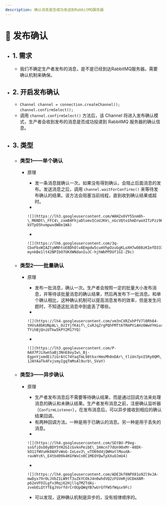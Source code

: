 ```yaml
---
description: 确认消息是否成功发送到RabbitMQ服务器
---
```


# 🤩 发布确认

* ## 1. 需求
  * 我们不确定生产者发布的消息，是不是已经到达RabbitMQ服务器。需要确认机制来确保。
* ## 2. 开启发布确认
  * `Channel channel = connection.createChannel();`\
    `channel.confirmSelect();`
  * 调用 `channel.confirmSelect()` 方法后，该 Channel 将进入发布确认模式，生产者会收到发布的消息是否成功投递到 RabbitMQ 服务器的确认信息。
* ## 3. 类型
  * ### 类型1——单个确认
    * 原理
      * 发一条消息就确认一次。如果没有得到确认，会阻止后面消息的发布。发送消息之后，调用 `channel.waitForConfirms()` 来等待发布确认的结果。该方法会阻塞当前线程，直到收到确认结果或超时。
      *

          ![](https://lh3.googleusercontent.com/WAH2x6VY5Snm8h-\_M6NDt\_FFC4\_zxmB4FhjaDlomvICoUJKk\_nGcVQto1hmDrwoXITzPzz9HCdFjQgKR37gaMTm7f01aDz5Xa1EtxFrIw\_ADeHB3MXI\_XkCPOUwQfk6b47q-kVTpO5hvmpwxdW8e1WA)
      *

          ![](https://lh6.googleusercontent.com/3q-CboFbxWIAZtyWNhtoEBDhOlvAEmpdw5cumVhpOzuGgKLoXH7wO88zKIefD33IA2f7C\_1Drp6bZN8sQTSZH8gO9zs5dSLLe41GvNO-mynkBe1lt42NPIbO7UKXWNdanIuJC-hjhWbPPDUf1GI-Z9c)
  * ### 类型2——批量确认
    * 原理
      * 发布一批消息，确认一次。生产者会按照一定的批量大小发布消息，并等待该批量消息的确认结果，然后再发布下一批消息。和单个确认相比，这种确认机制可以提高消息发布的效率，但是发生问题时，不知道这批消息中到底丢了哪些。
      *

          ![](https://lh4.googleusercontent.com/vm3nCXRZxhPfV7l0Rh84-tHVsA8bKUNpAL\_OzIYjfK4if\_CuRJqZrgPQhFMTt6TRmPViAHz6WwVYHiuc3g4PIgEUlHy99sMDPR2zRv79P2gWQvM0R7IpHjulD0P5wFD-TYihBjQniUTkw5kPY2M17YQ)
      *

          ![](https://lh3.googleusercontent.com/P-6AX7PJiXwnSaBj3NnE8oyIw\_Bj-EgpnYjxmdEi7iGrAtC74YaqTmL98tkxrHmsMh0nDAr\_tliUn7pnI5Ry0QM\_WZM9VBBMEdVC3s1N0OIfxl7M1BrT9-1JAYAaTk4FxjsmyIgqTmMsAl9urb\_SVaY)
  * ### 类型3——异步确认
    * 原理
      * 生产者发布消息后不需要等待确认结果，而是通过回调方法来处理消息的确认和未确认结果。生产者发布消息之前，注册确认监听器（`ConfirmListener`），在发布消息后，可以异步接收到相应的确认结果回调。
      * 有两种回调方法。一种是用于已确认的消息。另一种是用于丢失的消息。
      *

          ![](https://lh4.googleusercontent.com/SEtBU-P9eg-ssGfiOsO8yBDY5YH2GIcGvknPeibE\_1HAcn77dUn90xMr-48DX-kO11fWVuHk0AXFvWoG-IeLev3\_uTO69d4jQWHatlMoudA-ravWYcK\_E4tbd09k4KGYWxCn0C1MEOYQwfpXXuOJmU4)
      *

          ![](https://lh4.googleusercontent.com/ADE3kf6NPX81o92l9vJA-mwDyx79r0LJVbZ1LW9tT3uZkYCOkJ4n0whdVQ2zFGVmRjUCDmXAM-p62eVFOILgfv3Rqj62Hjllq7M2TdAi-zvebELQtYfEgJVorfdrCrOUpQWqYB7wUrGfFW5fWqsx9Fc)
      * 可以发现，这种确认机制是异步的，没有规律顺序的。
